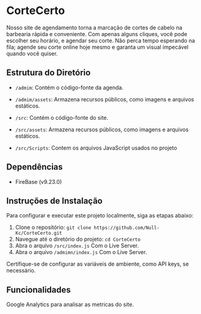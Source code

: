 # CorteCerto

Nosso site de agendamento torna a marcação de cortes de cabelo na barbearia rápida e conveniente. Com apenas alguns cliques, você pode escolher seu horário, e agendar seu corte. Não perca tempo esperando na fila; agende seu corte online hoje mesmo e garanta um visual impecável quando você quiser.

## Estrutura do Diretório
- `/admim`: Contém o código-fonte da agenda.
- `/admim/assets`: Armazena recursos públicos, como imagens e arquivos estáticos.

- `/src`: Contém o código-fonte do site.
- `/src/assets`: Armazena recursos públicos, como imagens e arquivos estáticos.
- `/src/Scripts`: Contem os arquivos JavaScript usados no projeto

## Dependências

- FireBase (v9.23.0)

## Instruções de Instalação

Para configurar e executar este projeto localmente, siga as etapas abaixo:

1. Clone o repositório: `git clone https://github.com/Null-Kc/CorteCerto.git`
2. Navegue até o diretório do projeto: `cd CorteCerto`
3. Abra o arquivo `/src/index.js` Com o Live Server.
4. Abra o arquivo `/admimn/index.js` Com o Live Server.

Certifique-se de configurar as variáveis de ambiente, como API keys, se necessário.

## Funcionalidades

Google Analytics para analisar as metricas do site.

